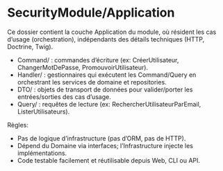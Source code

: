 # SecurityModule/Application

Ce dossier contient la couche Application du module, où résident les cas d’usage (orchestration), indépendants des détails techniques (HTTP, Doctrine, Twig).

- Command/ : commandes d’écriture (ex: CréerUtilisateur, ChangerMotDePasse, PromouvoirUtilisateur).
- Handler/ : gestionnaires qui exécutent les Command/Query en orchestrant les services de domaine et repositories.
- DTO/ : objets de transport de données pour valider/porter les entrées/sorties des cas d’usage.
- Query/ : requêtes de lecture (ex: RechercherUtilisateurParEmail, ListerUtilisateurs).

Règles:
- Pas de logique d’infrastructure (pas d’ORM, pas de HTTP).
- Dépend du Domaine via interfaces; l’Infrastructure injecte les implémentations.
- Code testable facilement et réutilisable depuis Web, CLI ou API.
